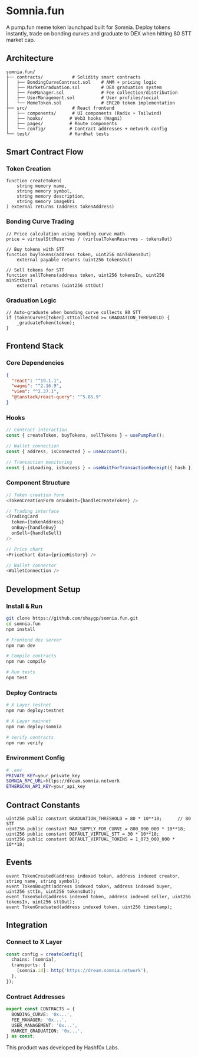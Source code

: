 # Somnia.fun

A pump.fun meme token launchpad built for Somnia. Deploy tokens instantly, trade on bonding curves and graduate to DEX when hitting 80 STT market cap.

## Architecture

```
somnia.fun/
├── contracts/           # Solidity smart contracts
│   ├── BondingCurveContract.sol    # AMM + pricing logic
│   ├── MarketGraduation.sol        # DEX graduation system
│   ├── FeeManager.sol              # Fee collection/distribution
│   ├── UserManagement.sol          # User profiles/social
│   └── MemeToken.sol               # ERC20 token implementation
├── src/                 # React frontend
│   ├── components/      # UI components (Radix + Tailwind)
│   ├── hooks/          # Web3 hooks (Wagmi)
│   ├── pages/          # Route components
│   └── config/         # Contract addresses + network config
└── test/               # Hardhat tests
```

## Smart Contract Flow

### Token Creation
```solidity
function createToken(
    string memory name,
    string memory symbol,
    string memory description,
    string memory imageUri
) external returns (address tokenAddress)
```

### Bonding Curve Trading
```solidity
// Price calculation using bonding curve math
price = virtualSttReserves / (virtualTokenReserves - tokensOut)

// Buy tokens with STT
function buyTokens(address token, uint256 minTokensOut) 
    external payable returns (uint256 tokensOut)

// Sell tokens for STT
function sellTokens(address token, uint256 tokensIn, uint256 minSttOut)
    external returns (uint256 sttOut)
```

### Graduation Logic
```solidity
// Auto-graduate when bonding curve collects 80 STT
if (tokenCurves[token].sttCollected >= GRADUATION_THRESHOLD) {
    _graduateToken(token);
}
```

## Frontend Stack

### Core Dependencies
```json
{
  "react": "^19.1.1",
  "wagmi": "^2.16.9",
  "viem": "^2.37.1",
  "@tanstack/react-query": "^5.85.9"
}
```

### Hooks
```typescript
// Contract interaction
const { createToken, buyTokens, sellTokens } = usePumpFun();

// Wallet connection
const { address, isConnected } = useAccount();

// Transaction monitoring
const { isLoading, isSuccess } = useWaitForTransactionReceipt({ hash });
```

### Component Structure
```typescript
// Token creation form
<TokenCreationForm onSubmit={handleCreateToken} />

// Trading interface  
<TradingCard 
  token={tokenAddress}
  onBuy={handleBuy}
  onSell={handleSell}
/>

// Price chart
<PriceChart data={priceHistory} />

// Wallet connector
<WalletConnection />
```

## Development Setup

### Install & Run
```bash
git clone https://github.com/shaygp/somnia.fun.git
cd somnia.fun
npm install

# Frontend dev server
npm run dev

# Compile contracts
npm run compile

# Run tests
npm test
```

### Deploy Contracts
```bash
# X Layer testnet
npm run deploy:testnet

# X Layer mainnet  
npm run deploy:somnia

# Verify contracts
npm run verify
```

### Environment Config
```bash
# .env
PRIVATE_KEY=your_private_key
SOMNIA_RPC_URL=https://dream.somnia.network
ETHERSCAN_API_KEY=your_api_key
```

## Contract Constants

```solidity
uint256 public constant GRADUATION_THRESHOLD = 80 * 10**18;      // 80 STT
uint256 public constant MAX_SUPPLY_FOR_CURVE = 800_000_000 * 10**18;
uint256 public constant DEFAULT_VIRTUAL_STT = 30 * 10**18;
uint256 public constant DEFAULT_VIRTUAL_TOKENS = 1_073_000_000 * 10**18;
```

## Events

```solidity
event TokenCreated(address indexed token, address indexed creator, string name, string symbol);
event TokenBought(address indexed token, address indexed buyer, uint256 sttIn, uint256 tokensOut);
event TokenSold(address indexed token, address indexed seller, uint256 tokensIn, uint256 sttOut);
event TokenGraduated(address indexed token, uint256 timestamp);
```

## Integration

### Connect to X Layer
```typescript
const config = createConfig({
  chains: [somnia],
  transports: {
    [somnia.id]: http('https://dream.somnia.network'),
  },
});
```

### Contract Addresses
```typescript
export const CONTRACTS = {
  BONDING_CURVE: '0x...',
  FEE_MANAGER: '0x...',
  USER_MANAGEMENT: '0x...',
  MARKET_GRADUATION: '0x...',
} as const;
```

This product was developed by Hashf0x Labs.
